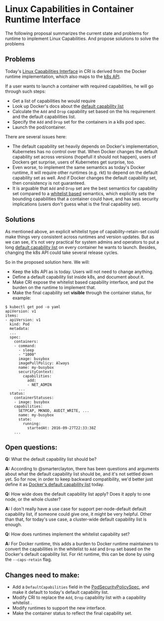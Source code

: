 # Linux Capabilities in Container Runtime Interface

The following proposal summarizes the current state and problems for runtime to implement Linux Capabilities.
And propose solutions to solve the problems

## Problems

Today's [Linux Capabilities Interface](https://github.com/kubernetes/kubernetes/blob/v1.5.0-alpha.0/pkg/kubelet/api/v1alpha1/runtime/api.proto#L350-L355) in CRI is derived from the Docker runtime implementation, which also maps
to the [k8s API](https://github.com/kubernetes/kubernetes/blob/v1.5.0-alpha.0/pkg/api/v1/types.go#L1164-L1170).

If a user wants to launch a container with required capabilities, he will go through such steps:

- Get a list of capabilities he would require
- Look up Docker's docs about the [default capability list](https://docs.docker.com/engine/reference/run/#/runtime-privilege-and-linux-capabilities)
- Calculate the `Add` and `Drop` capability set based on the his requirement and the default capabilities list.
- Specify the `Add` and `Drop` set for the containers in a k8s pod spec.
- Launch the pod/container.

There are several issues here:

- The default capability set heavily depends on Docker's implementation, Kubernetes has no control over that.
When Docker changes the default capability set across versions (hopefull it should not happen), users of Dockers get surprise,
users of Kubernetes get surprise, too.
- Even worse, to implement the same semantics as today's Docker runtime, it will require other runtimes (e.g. rkt) to depend
on the default capability set as well. And if Docker changes the default capability set, then consistency is not guaranteed.
- It is arguable that `Add` and `Drop` set are the best semantics for capability set compared to a [whitelist based](https://github.com/appc/spec/blob/af31bda9a474bf3a3e83144f6f0d264cfedc813f/spec/ace.md#oslinuxcapabilities-retain-set) semantics,
which explicitly sets the bounding capabilities that a container could have, and has less security implications (users don't guess what
is the final capability set).

## Solutions

As mentioned above, an explicit whitelist type of capability-retain-set could make things very consistent across runtimes and
version updates.
But as we can see, it's not very practical for system admins and operators to put a long [default capability list](https://docs.docker.com/engine/reference/run/#/runtime-privilege-and-linux-capabilities) on every
container he wants to launch.
Besides, changing the k8s API could take several release cycles.

So in the proposed solution here. We will:
- Keep the k8s API as is today. Users will not need to change anything.
- Define a default capability list inside k8s, and document about it.
- Make CRI expose the whitelist based capability interface, and put the burden on the runtime to implement that.
- Make the final capability set **visible** through the container status, for example:
```shell
$ kubectl get pod -o yaml
apiVersion: v1
items:
- apiVersion: v1
  kind: Pod
  metadata:
  ...
  spec:
    containers:
    - command:
      - sleep
      - "1000"
      image: busybox
      imagePullPolicy: Always
      name: my-busybox
      securityContext:
        capabilities:
          add:
          - NET_ADMIN
      ...
  status:
    containerStatuses:
    - image: busybox
    capabilities:
      SETPCAP, MKNOD, AUDIT_WRITE, ...
      name: my-busybox
      state:
        running:
          startedAt: 2016-09-27T22:33:38Z
    ...
```

## Open questions:

**Q:** What the default capability list should be?

**A:** According to @smarterclayton, there has been questions and arguments about what the default capability list should be, and it's not settled down yet.
       So for now, in order to keep backward compatibility, we'd better just define it as [Docker's default capability list](https://docs.docker.com/engine/reference/run/#/runtime-privilege-and-linux-capabilities) today.

**Q:** How wide does the default capability list apply? Does it apply to one node, or the whole cluster?

**A:** I don't really have a use case for support per-node-default default capability list, if someone could give one, it might be very helpful.
       Other than that, for today's use case, a cluster-wide default capability list is enough.

**Q:** How does runtimes implement the whitelist capability set?

**A:** For Docker runtime, this adds a burden to Docker runtime maintainers to convert the capabilities in the whitelist to `Add` and `Drop` set
       based on the Docker's default capability list.
       For rkt runtime, this can be done by using the `--caps-retain` flag.

## Changes need to make:

- Add a `DefaultCapabilities` field in the [PodSecurityPolicySpec](https://github.com/kubernetes/kubernetes/blob/v1.5.0-alpha.0/pkg/apis/extensions/types.go#L653), and make it default to today's default capability list.
- Modify CRI to replace the `Add`, `Drop` capability list with a capability whitelist .
- Modify runtimes to support the new interface.
- Make the container status to reflect the final capability set.
